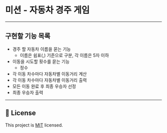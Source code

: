 # 미션 - 자동차 경주 게임

---

## 구현할 기능 목록

- 경주 할 자동차 이름을 묻는 기능
    - 이름은 쉼표(,) 기준으로 구분, 각 이름은 5자 이하
- 이동을 시도할 횟수를 묻는 기능
    - 정수
- 각 이동 차수마다 자동차별 이동거리 계산
- 각 이동 차수마다 자동차별 이동거리 출력
- 모든 이동 완료 후 최종 우승자 선정
- 최종 우승자 출력

---

## 📝 License

This project is [MIT](https://github.com/woowacourse/java-racingcar-precourse/blob/master/LICENSE) licensed.

